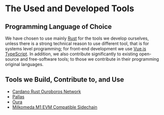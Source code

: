 # The Used and Developed Tools

## Programming Language of Choice
We have chosen to use mainly [Rust](https://www.rust-lang.org/) for the tools we develop ourselves, unless there is a strong technical reason to use different tool, that is for systems level programming; for front-end development we use [Vue.js TypeScript](https://vuejs.org/). In addition, we also contribute significantly to existing open-source and free-software tools; to those we contribute in their programming original languages.

## Tools we Build, Contribute to, and Use
- [Cardano Rust Ouroboros Network](https://github.com/2nd-Layer/rust-cardano-ouroboros-network)
- [Pallas](https://github.com/txpipe/pallas)
- [Oura](https://github.com/txpipe/oura)
- [Milkomeda M1 EVM Compatible Sidechain](https://dcspark.gitbook.io/milkomeda/)